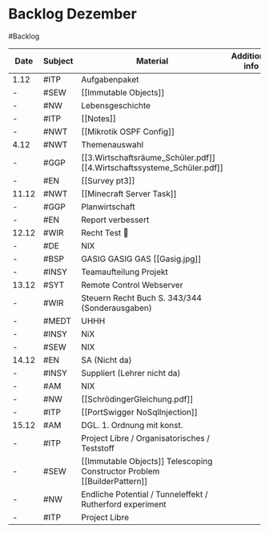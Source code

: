 # Backlog Dezember
#Backlog 

| Date  | Subject | Material                                                                 | Additional info |
| ----- | ------- | ------------------------------------------------------------------------ | --------------- |
| 1.12  | #ITP    | Aufgabenpaket                                                            |                 |
| -     | #SEW    | [[Immutable Objects]]                                                    |                 |
| -     | #NW     | Lebensgeschichte                                                         |                 |
| -     | #ITP    | [[Notes]]                                                                |                 |
| -     | #NWT    | [[Mikrotik OSPF Config]]                                                 |                 |
| 4.12  | #NWT    | Themenauswahl                                                            |                 |
| -     | #GGP    | [[3.Wirtschaftsräume_Schüler.pdf]] [[4.Wirtschaftssysteme_Schüler.pdf]]  |                 |
| -     | #EN     | [[Survey pt3]]                                                           |                 |
| 11.12 | #NWT    | [[Minecraft Server Task]]                                                |                 |
| -     | #GGP    | Planwirtschaft                                                           |                 |
| -     | #EN     | Report verbessert                                                        |                 |
| 12.12 | #WIR    | Recht Test 🫢                                                             |                 |
| -     | #DE     | NIX                                                                      |                 |
| -     | #BSP    | GASIG GASIG GAS [[Gasig.jpg]]                                            |                 |
| -     | #INSY   | Teamaufteilung Projekt                                                   |                 |
| 13.12 | #SYT    | Remote Control Webserver                                                 |                 |
| -     | #WIR    | Steuern Recht Buch S. 343/344 (Sonderausgaben)                           |                 |
| -     | #MEDT   | UHHH                                                                     |                 |
| -     | #INSY   | NiX                                                                      |                 |
| -     | #SEW    | NIX                                                                      |                 |
| 14.12 | #EN     | SA (Nicht da)                                                            |                 |
| -     | #INSY   | Suppliert (Lehrer nicht da)                                              |                 |
| -     | #AM     | NIX                                                                      |                 |
| -     | #NW     | [[SchrödingerGleichung.pdf]]                                             |                 |
| -     | #ITP    | [[PortSwigger NoSqlInjection]]                                           |                 |
| 15.12 | #AM     | DGL. 1. Ordnung mit konst.                                               |                 |
| -     | #ITP    | Project Libre / Organisatorisches / Teststoff                            |                 |
| -     | #SEW    | [[Immutable Objects]] Telescoping Constructor Problem [[BuilderPattern]] |                 |
| -     | #NW     | Endliche Potential / Tunneleffekt / Rutherford experiment                |                 |
| -     | #ITP    | Project Libre                                                                         |                 |
